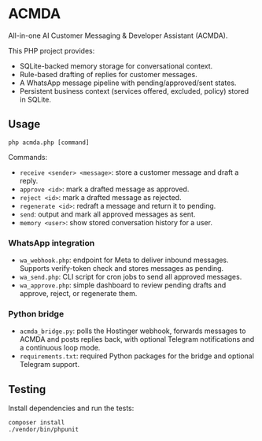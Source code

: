 # ACMDA

All-in-one AI Customer Messaging & Developer Assistant (ACMDA).

This PHP project provides:
- SQLite-backed memory storage for conversational context.
- Rule-based drafting of replies for customer messages.
- A WhatsApp message pipeline with pending/approved/sent states.
- Persistent business context (services offered, excluded, policy) stored in SQLite.

## Usage

```
php acmda.php [command]
```

Commands:
- `receive <sender> <message>`: store a customer message and draft a reply.
- `approve <id>`: mark a drafted message as approved.
- `reject <id>`: mark a drafted message as rejected.
- `regenerate <id>`: redraft a message and return it to pending.
- `send`: output and mark all approved messages as sent.
- `memory <user>`: show stored conversation history for a user.

### WhatsApp integration

- `wa_webhook.php`: endpoint for Meta to deliver inbound messages. Supports verify-token check and stores messages as pending.
- `wa_send.php`: CLI script for cron jobs to send all approved messages.
- `wa_approve.php`: simple dashboard to review pending drafts and approve, reject, or regenerate them.

### Python bridge

- `acmda_bridge.py`: polls the Hostinger webhook, forwards messages to ACMDA and posts replies back, with optional Telegram notifications and a continuous loop mode.
- `requirements.txt`: required Python packages for the bridge and optional Telegram support.

## Testing

Install dependencies and run the tests:

```
composer install
./vendor/bin/phpunit
```
